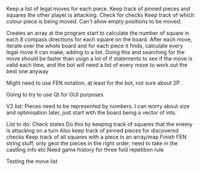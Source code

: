 Keep a list of legal moves for each piece.
Keep track of pinned pieces and squares the other player is attacking.
Check for checks
Keep track of which colour piece is being moved.
Can't allow empty positions to be moved.


Creates an array at the program start to calculate the number of square in each 8 compass directions for each square on the board.
After each move, iterate over the whole board and for each piece it finds, calculate every legal move it can make, adding to a list. Doing this and searching for the move should be faster than usign a lot of if statements to see if the move is valid each time, and the bot will need a list of every move to work out the best one anyway



Might need to use FEN notation, at least for the bot, not sure about 2P.

Going to try to use Qt for GUI purposes

V2 list:
Pieces need to be represented by numbers. I can worry about size and optimisation later, just start with the board being a vector of ints.


List to do:
Check states
Do this by keeping track of squares that the enemy is attacking on a turn
Also keep track of pinned pieces for discovered checks
Keep track of all squares with a piece in an array/map
Finish FEN string stuff, only geot the pieces in the right order, need to take in the castling info etc
Need game history for three fold repetition rule

Testing the move list